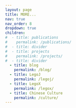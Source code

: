 ```yaml
---
layout: page
title: MORE...
nav: true
nav_order: 8
dropdown: true
children:
#  - title: publications
#    permalink: /publications/
#  - title: divider
#  - title: projects
#    permalink: /projects/
#  - title: divider
  - title: blog
    permalink: /blog/
  - title: LegoJ
    permalink: /legoj/
  - title: LegoX
    permalink: /legox/
  - title: Chinese Culture
    permalink: /culture/
---
```

